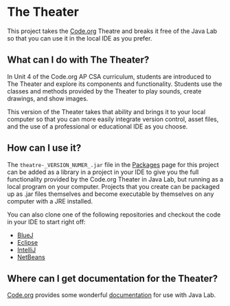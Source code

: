 # The Theater
This project takes the [Code.org](https://code.org) Theatre
and breaks it free of the Java Lab so that you can use it in
the local IDE as you prefer.

## What can I do with The Theater?
In Unit 4 of the Code.org AP CSA curriculum, students are
introduced to The Theater and explore its components and
functionality. Students use the classes and methods provided
by the Theater to play sounds, create drawings, and show
images. 

This version of the Theater takes that ability and brings
it to your local computer so that you can more easily integrate
version control, asset files, and the use of a professional or
educational IDE as you choose.

## How can I use it?
The ```theatre-_VERSION_NUMER_.jar``` file in the [Packages](https://github.com/users/mrbdahlem/packages?repo_name=Theatre)
page for this project can be added as a library in a project
in your IDE to give you the full functionality provided by
the Code.org Theater in Java Lab, but running as a local
program on your computer. Projects that you create can be
packaged up as .jar files themselves and become executable
by themselves on any computer with a JRE installed.

You can also clone one of the following repositories and
checkout the code in your IDE to start right off:
* [BlueJ](https://github.com/mrbdahlem/BlueJTheater)
* [Eclipse]()
* [IntelliJ]()
* [NetBeans]()

## Where can I get documentation for the Theater?
[Code.org](https://code.org) provides some wonderful 
[documentation](https://studio.code.org/docs/ide/javalab/classes/Theater)
for use with Java Lab.